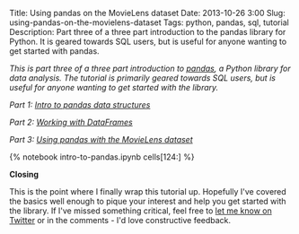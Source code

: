 Title: Using pandas on the MovieLens dataset
Date: 2013-10-26 3:00
Slug: using-pandas-on-the-movielens-dataset
Tags: python, pandas, sql, tutorial
Description: Part three of a three part introduction to the pandas library for Python. It is geared towards SQL users, but is useful for anyone wanting to get started with pandas.

_This is part three of a three part introduction to [pandas](pandas.pydata.org), a Python library for data analysis. The tutorial is primarily geared towards SQL users, but is useful for anyone wanting to get started with the library._

_Part 1: [Intro to pandas data structures](/2013/10/26/intro-to-pandas-data-structures/)_

_Part 2: [Working with DataFrames](/2013/10/26/working-with-pandas-dataframes/)_

_Part 3: [Using pandas with the MovieLens dataset](/2013/10/26/using-pandas-on-the-movielens-dataset/)_

{% notebook intro-to-pandas.ipynb cells[124:] %}

**Closing**

This is the point where I finally wrap this tutorial up.  Hopefully I've covered the basics well enough to pique your interest and help you get started with the library. If I've missed something critical, feel free to [let me know on Twitter](https://twitter.com/gjreda) or in the comments - I'd love constructive feedback.